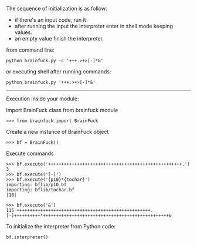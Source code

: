 The sequence of initialization is as follow:
- if there's an input code, run it
- after running the input the interpreter enter in 
  shell mode keeping values.
- an empty value finish the interpreter.

from command line:

```
python brainfuck.py -c '+++.>+>[-]*&'

```

or executing shell after running commands:

```
python brainfuck.py '+++.>+>[-]*&'
```

---

Execution inside your module:

Import BrainFuck class from brainfuck module

```
>>> from brainfuck import BrainFuck

```

Create a new instance of BrainFuck object

```
>>> bf = BrainFuck()

```

Execute commands

```
>>> bf.execute('+++++++++++++++++++++++++++++++++++++++++++++++++++.')
3
>>> bf.execute('[-]')
>>> bf.execute('{p10}*{tochar}')
importing: bflib/p10.bf
importing: bflib/tochar.bf
|10|

>>> bf.execute('&')
115 +++++++++++++++++++++++++++++++++++++++++++++++++++.[-]++++++++++*++++++++++++++++++++++++++++++++++++++++++++++++&

```

To initialize the interpreter from Python code:
```
bf.interpreter()

```
